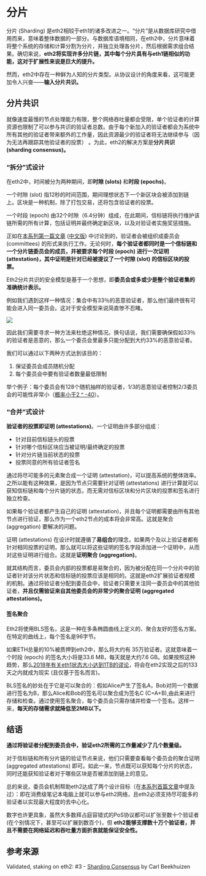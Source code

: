 # 分片

分片 \(Sharding\) 是eth2相较于eth1的诸多改进之一。“分片”是从数据库研究中借用而来，意味着整体数据的一部分。与数据库语境相同，在eth2中，分片意味着将整个系统的存储和计算分割为分片，并独立处理各分片，然后根据需求组合结果。确切来说，**eth2将实现许多分片链，其中每个分片具有与eth1链相似的功能，这对于扩展性来说是巨大的提升。**

然而，eth2中存在一种鲜为人知的分片类型。从协议设计的角度来看，这可能更加令人兴奋——**输入分片共识。**

## 分片共识

就像速度最慢的节点处理能力有限，整个网络吞吐量都会受限，单个验证者的计算资源也限制了可以参与共识的验证者总数。由于每个新加入的验证者都会为系统中所有其他的验证者带来额外的工作量，因此资源最少的验证者将无法继续参与（因为无法再跟踪其他验证者的投票） 。为此，eth2的解决方案是**分片共识 \(sharding consensus\)。**  


### “拆分”式设计

在eth2中，时间被分为两种期间，即**时隙 \(slots\)** 和**时段 \(epochs\)**。

一个时隙 \(slot\) 指12秒的时间范围，期间理想状态下一个新区块会被添加到链上。区块是一种机制，除了打包交易，还将包含验证者的投票。

一个时段 \(epoch\) 由32个时隙（6.4分钟）组成，在此期间，信标链将执行维护该链所需的所有计算，包括证明并最终确定新区块，以及对验证者实施奖惩措施。

正如在[本系列第一篇文章](https://blog.ethereum.org/2019/11/27/validated-staking-on-eth2-0/) \([中文版](https://news.ethereum.cn/validated-staking-on-eth2-0/)\) 中讨论到的，验证者会被组织成委员会 \(committees\) 的形式来执行工作。无论何时，**每个验证者都同时是一个信标链和一个分片链委员会的成员，并被要求每个时段 \(epoch\) 进行一次证明 \(attestation\)，其中证明是针对已经被提议了一个时隙 \(slot\) 的信标区块的投票。**

Eth2分片共识的安全模型是基于一个思想，即**委员会或多或少是整个验证者集的准确统计表示。**

例如我们遇到这样一种情况：集合中有33％的恶意验证者，那么他们最终很有可能会进入同一委员会。这对于安全模型来说简直惨不忍睹。  


![](https://i.ibb.co/Cv7ZZ3C/6-4a8841ee2b.png)

因此我们需要寻求一种方法来杜绝这种情况。换句话说，我们需要确保假如33％的验证者是恶意的，那么一个委员会里最多只能分配到大约33%的恶意验证者。

我们可以通过以下两种方式达到该目的：

1. 保证委员会成员随机分配
2. 每个委员会中要有验证者数量最低限制

举个例子：每个委员会有128个随机抽样的验证者，1/3的恶意验证者控制2/3委员会的可能性非常小（[概率小于2 ^ -40](https://web.archive.org/web/20190504131341/https://vitalik.ca/files/Ithaca201807_Sharding.pdf)）。  


### “合并”式设计

**验证者的投票即证明 \(attestations\)**。一个证明由许多部分组成：

* 针对目前信标链头的投票
* 针对哪个信标区块应当被证明/最终确定的投票
* 针对分片链当前状态的投票
* 投票同意的所有验证者签名

通过将尽可能多的元素聚合成一个证明 \(attestation\)，可以提高系统的整体效率。之所以能有这种效果，是因为节点只需要针对证明 \(attestations\) 进行计算就可以获知信标链和每个分片链的状态，而无需对信标区块和分片区块的投票和签名进行独立检查。

如果每个验证者都产生自己的证明 \(attestation\)，并且每个证明都需要由所有其他节点进行验证，那么作为一个eth2节点的成本将会非常高。这就是聚合 \(aggregation\) 要解决的问题。

证明 \(attestations\) 在设计时就遵循了**易组合**的理念，如果两个及以上验证者都有针对相同投票的证明，那么就可以将这些证明的签名字段添加进一个证明中，从而对这些证明进行组合。这就是**证明聚合 \(aggregation\)**。

就其结构而言，委员会内部的投票都是易聚合的，因为被分配在同一个分片中的验证者针对该分片状态和信标链的投票应该是相同的。这就是eth2扩展验证者规模的机制。通过将验证者分配到委员会中，验证者只需要关注同一委员会中的其他验证者，**并且仅需验证来自其他委员会的非常少的聚合证明 \(aggregated attestations\)。**  


#### 签名聚合

Eth2将使用BLS签名，这是一种在多条椭圆曲线上定义的、聚合友好的签名方案。在特定的曲线上，每个签名是96字节。

如果ETH总量的10%被质押到eth2中，那么将大约有 35万验证者。这就意味着一个时段 \(epoch\) 的签名大小将是33.6 MB，每天就是大约7.6 GB。如果按照这种趋势，那么[2018年有关eth1状态大小达到1TB的谬论](https://dev.to/5chdn/the-ethereum-blockchain-size-will-not-exceed-1tb-anytime-soon-58a)，将会在eth2实现之后的133天之内就成为现实 \(且仅基于签名而言\)。

BLS签名的妙处在于它是可以聚合的：假如Alice产生了签名A，Bob对同一个数据进行签名为B，那么Alice和Bob的签名可以聚合成为签名C \(C=A+B\),由此来进行存储和检查。通过使用签名聚合，每个委员会只需存储并检查一个签名。这样一来，**每天的存储需求就降低至2MB以下。**  


## 结语

**通过将验证者分配到委员会中，验证eth2所需的工作量减少了几个数量级。**

对于信标链和所有分片链的验证节点来说，他们只需要查看每个委员会的聚合证明 \(aggregated attestations\) 即可。如此一来，节点既可以获知每个分片的状态，同时还能获知验证者对于哪些区块是否被添加到链上的意见。

总的来说，委员会机制帮助eth2达成了两个设计目标（在[本系列首篇文章](https://blog.ethereum.org/2019/11/27/validated-staking-on-eth2-0/)中提及过）：即在消费级笔记本电脑上就可以参与eth2网络，且eth2必须支持尽可能多的验证者以实现最大程度的去中心化。

数字也许更具象，虽然大多数拜占庭容错式的PoS协议都可以扩张至数十个验证者 \(在个别情况下，甚至可以扩展到数百个\)，但 **eth2能够支撑数十万个验证者，并且不需要在网络延迟和吞吐量方面折衷就能保证安全性。**

## **参考来源**

Validated, staking on eth2: \#3 - [Sharding Consensus](https://blog.ethereum.org/2020/03/27/sharding-consensus/) by Carl Beekhuizen

